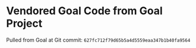# Vendored Goal Code from Goal Project

Pulled from Goal at Git commit: `627fc712f79d65b5a4d5559eaa347b1b40fa9564`
